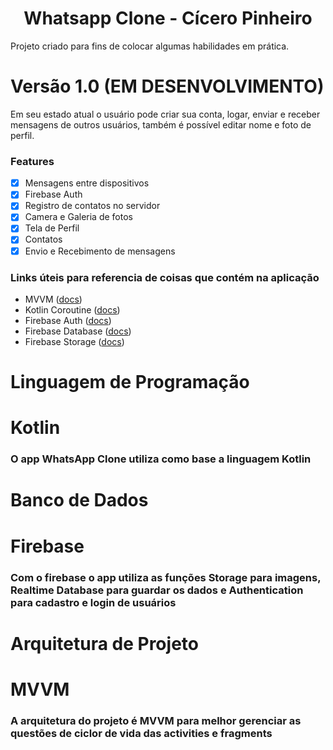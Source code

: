 <h1 align="center">
  Whatsapp Clone - Cícero Pinheiro
</h1>

Projeto criado para fins de colocar algumas habilidades em prática.

# Versão 1.0 (EM DESENVOLVIMENTO) 

Em seu estado atual o usuário pode criar sua conta, logar, enviar e receber mensagens de outros usuários, também é possível editar nome e foto de perfil.

### Features
- [x] Mensagens entre dispositivos
- [x] Firebase Auth
- [x] Registro de contatos no servidor
- [x] Camera e Galeria de fotos
- [x] Tela de Perfil
- [x] Contatos
- [x] Envio e Recebimento de mensagens

### Links úteis para referencia de coisas que contém na aplicação
- MVVM ([docs](https://developer.android.com/jetpack/guide))
- Kotlin Coroutine ([docs](https://kotlinlang.org/docs/reference/coroutines-overview.html))
- Firebase Auth ([docs](https://firebase.google.com/docs/auth/android/google-signin))
- Firebase Database ([docs](https://firebase.google.com/docs/database))
- Firebase Storage ([docs](https://firebase.google.com/docs/storage))



# Linguagem de Programação
<h1>Kotlin</h1>
<h3>O app WhatsApp Clone utiliza como base a linguagem Kotlin</h3>

# Banco de Dados
<h1>Firebase</h1>
<h3>Com o firebase o app utiliza as funções Storage para imagens, Realtime Database para guardar os dados e Authentication para cadastro e login de usuários</h3>

# Arquitetura de Projeto
<h1>MVVM</h1>
<h3>A arquitetura do projeto é MVVM para melhor gerenciar as questões de ciclor de vida das activities e fragments</h3>